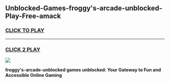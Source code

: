 
## Unblocked-Games-froggy's-arcade-unblocked-Play-Free-amack
<h3>
<a href="https://premium76.site?title=froggy's-arcade-unblocked&ref=19M">CLICK TO PLAY</a></h3>
<hr>

<h3>
<a href="https://premium76.site?title=froggy's-arcade-unblocked&ref=19M">CLICK 2 PLAY</a>
  
</h3>

<a href="https://premium76.site?title=froggy's-arcade-unblocked&ref=19M"><img src="https://clearcache.store/games.png"></a>


**froggy's-arcade-unblocked games unblocked: Your Gateway to Fun and Accessible Online Gaming**
